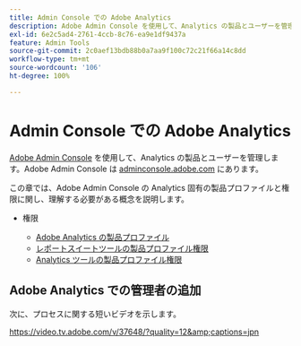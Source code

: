 ```yaml
---
title: Admin Console での Adobe Analytics
description: Adobe Admin Console を使用して、Analytics の製品とユーザーを管理します。
exl-id: 6e2c5ad4-2761-4ccb-8c76-ea9e1df9437a
feature: Admin Tools
source-git-commit: 2c0aef13bdb88b0a7aa9f100c72c21f66a14c8dd
workflow-type: tm+mt
source-wordcount: '106'
ht-degree: 100%

---
```


# Admin Console での Adobe Analytics

[Adobe Admin Console](https://helpx.adobe.com/jp/enterprise/using/admin-console.html) を使用して、Analytics の製品とユーザーを管理します。Adobe Admin Console は [adminconsole.adobe.com](https://adminconsole.adobe.com/) にあります。

この章では、Adobe Admin Console の Analytics 固有の製品プロファイルと権限に関し、理解する必要がある概念を説明します。

* 権限

   * [Adobe Analytics の製品プロファイル](/help/admin/admin-console/permissions/product-profile.md)
   * [レポートスイートツールの製品プロファイル権限](/help/admin/admin-console/permissions/report-suite-tools.md)
   * [Analytics ツールの製品プロファイル権限](/help/admin/admin-console/permissions/analytics-tools.md)

## Adobe Analytics での管理者の追加

次に、プロセスに関する短いビデオを示します。

https://video.tv.adobe.com/v/37648/?quality=12&amp;captions=jpn
